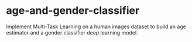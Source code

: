 # age-and-gender-classifier
Implement Multi-Task Learning on a human images dataset to build an age estimator and a gender classifier deep learning model.
